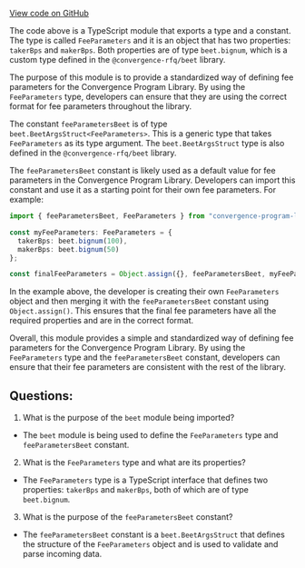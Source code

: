 [View code on GitHub](https://github.com/convergence-rfq/convergence-program-library/rfq/js/generated/types/FeeParameters.d.ts)

The code above is a TypeScript module that exports a type and a constant. The type is called `FeeParameters` and it is an object that has two properties: `takerBps` and `makerBps`. Both properties are of type `beet.bignum`, which is a custom type defined in the `@convergence-rfq/beet` library. 

The purpose of this module is to provide a standardized way of defining fee parameters for the Convergence Program Library. By using the `FeeParameters` type, developers can ensure that they are using the correct format for fee parameters throughout the library. 

The constant `feeParametersBeet` is of type `beet.BeetArgsStruct<FeeParameters>`. This is a generic type that takes `FeeParameters` as its type argument. The `beet.BeetArgsStruct` type is also defined in the `@convergence-rfq/beet` library. 

The `feeParametersBeet` constant is likely used as a default value for fee parameters in the Convergence Program Library. Developers can import this constant and use it as a starting point for their own fee parameters. For example:

```typescript
import { feeParametersBeet, FeeParameters } from "convergence-program-library";

const myFeeParameters: FeeParameters = {
  takerBps: beet.bignum(100),
  makerBps: beet.bignum(50)
};

const finalFeeParameters = Object.assign({}, feeParametersBeet, myFeeParameters);
```

In the example above, the developer is creating their own `FeeParameters` object and then merging it with the `feeParametersBeet` constant using `Object.assign()`. This ensures that the final fee parameters have all the required properties and are in the correct format. 

Overall, this module provides a simple and standardized way of defining fee parameters for the Convergence Program Library. By using the `FeeParameters` type and the `feeParametersBeet` constant, developers can ensure that their fee parameters are consistent with the rest of the library.
## Questions: 
 1. What is the purpose of the `beet` module being imported?
- The `beet` module is being used to define the `FeeParameters` type and `feeParametersBeet` constant.

2. What is the `FeeParameters` type and what are its properties?
- The `FeeParameters` type is a TypeScript interface that defines two properties: `takerBps` and `makerBps`, both of which are of type `beet.bignum`.

3. What is the purpose of the `feeParametersBeet` constant?
- The `feeParametersBeet` constant is a `beet.BeetArgsStruct` that defines the structure of the `FeeParameters` object and is used to validate and parse incoming data.